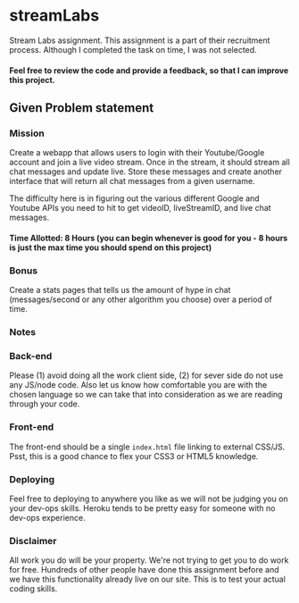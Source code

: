 # streamLabs
Stream Labs assignment.
This assignment is a part of their recruitment process. Although I completed the task on time, I was not selected.

#### Feel free to review the code and provide a feedback, so that I can improve this project.





## Given Problem statement

### Mission

Create a webapp that allows users to login with their Youtube/Google account and
join a live video stream. Once in the stream, it should stream all chat messages
and update live. Store these messages and create another interface that will
return all chat messages from a given username.

The difficulty here is in figuring out the various different Google and Youtube APIs you need to hit to get videoID, liveStreamID, and live chat messages.

#### Time Allotted: 8 Hours (you can begin whenever is good for you - 8 hours is just the max time you should spend on this project)

### Bonus

Create a stats pages that tells us the amount of hype in chat (messages/second
or any other algorithm you choose) over a period of time.

### Notes

### Back-end

Please  (1) avoid doing all the work client side, (2) for sever side do not use any JS/node code.
Also let us know how comfortable you are with the chosen language so
we can take that into consideration as we are reading through your code.

### Front-end

The front-end should be a single `index.html` file linking to external CSS/JS.
Psst, this is a good chance to flex your CSS3 or HTML5 knowledge.

### Deploying

Feel free to deploying to anywhere you like as we will not be judging you on
your dev-ops skills. Heroku tends to be pretty easy for someone with no dev-ops
experience.

### Disclaimer

All work you do will be your property. We're not trying to get you to do work for free.
Hundreds of other people have done this assignment before and we have this functionality already live on our site.
This is to test your actual coding skills.
